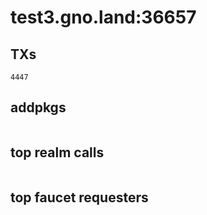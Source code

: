 # test3.gno.land:36657

## TXs
```
4447
```

## addpkgs
```
```

## top realm calls
```
```

## top faucet requesters
```
```

